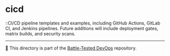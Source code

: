 # cicd

::CI/CD pipeline templates and examples, including GitHub Actions, GitLab CI, and Jenkins pipelines. Future additions will include deployment gates, matrix builds, and security scans.

---

📁 This directory is part of the [Battle-Tested DevOps](../README.md) repository.
